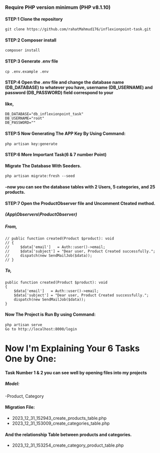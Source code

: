 

### Require PHP version minimum  (PHP v8.1.10) 


#### STEP:1 Clone the repository
    git clone https://github.com/rahatMahmud176/inflexionpoint-task.git

#### STEP:2 Composer install
    composer install
    
#### STEP:3 Generate .env file 
    cp .env.example .env
    
#### STEP:4 Open the .env file and change the database name (DB_DATABASE) to whatever you have, username (DB_USERNAME) and password (DB_PASSWORD) field correspond to your
#### like,
    DB_DATABASE="db_inflexionpoint_task"
    DB_USERNAME="root"
    DB_PASSWORD=""

#### STEP:5 Now Generating The APP Key By Using Command:   
    php artisan key:generate

#### STEP:6 More Important Task(6 & 7 number Point) 
#### Migrate The Database With Seeders.
    php artisan migrate:fresh --seed
#### -now you can see the database tables with 2 Users, 5 categories, and 25 products.


#### STEP:7 Open the ProductObserver file and Uncomment Cteated method.
##### (App\Observers\ProductObserver)

##### From, 
    // public function created(Product $product): void
    // { 
    //     $data['email']   = Auth::user()->email;
    //     $data['subject'] = "Dear user, Product Created successfully."; 
    //     dispatch(new SendMailJob($data));
    // }
##### To,
    public function created(Product $product): void
    {  
        $data['email']   = Auth::user()->email;
        $data['subject'] = "Dear user, Product Created successfully."; 
        dispatch(new SendMailJob($data));
    }

#### Now The Project is Run By using Command:
    php artisan serve
    Go to http://localhost:8000/login

# Now I'm Explaining Your 6 Tasks One by One:

#### Task Number 1 & 2 you can see well by opening files into my projects
##### Model: 
-Product, Category
#### Migration File:
- 2023_12_31_152943_create_products_table.php
- 2023_12_31_153009_create_categories_table.php
#### And the relationship Table between products and categories.
- 2023_12_31_153254_create_category_product_table.php
    

